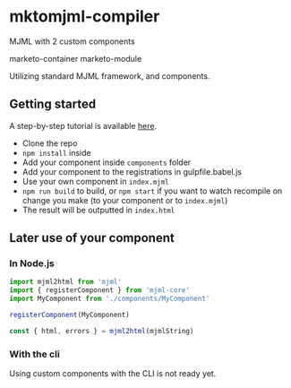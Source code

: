 # mktomjml-compiler

MJML with 2 custom components

marketo-container
marketo-module

Utilizing standard MJML framework, and components.

## Getting started

A step-by-step tutorial is available [here](https://medium.com/mjml-making-responsive-email-easy/tutorial-creating-your-own-component-with-mjml-4-1c0e84e97b36).

* Clone the repo
* `npm install` inside
* Add your component inside `components` folder
* Add your component to the registrations in gulpfile.babel.js
* Use your own component in `index.mjml`
* `npm run build` to build, or `npm start` if you want to watch recompile on change you make (to your component or to `index.mjml`)
* The result will be outputted in `index.html`


## Later use of your component

### In Node.js
```js
import mjml2html from 'mjml'
import { registerComponent } from 'mjml-core'
import MyComponent from './components/MyComponent'

registerComponent(MyComponent)

const { html, errors } = mjml2html(mjmlString)
```

### With the cli

Using custom components with the CLI is not ready yet.
